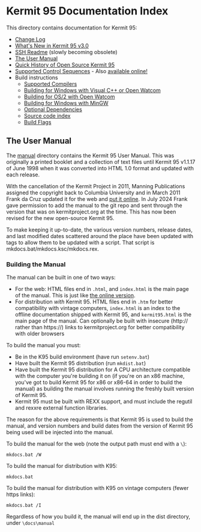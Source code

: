 Kermit 95 Documentation Index
==============================
This directory contains documentation for Kermit 95:

* [Change Log](changes.md)
* [What's New in Kermit 95 v3.0](whats-new.md)
* [SSH Readme](ssh-readme.md) (slowly becoming obsolete)
* [The User Manual](#the-user-manual)
* [Quick History of Open Source Kermit 95](k95-open.md)
* [Supported Control Sequences](ctlseqs.html) - Also [available online!](https://davidrg.github.io/ckwin/dev/ctlseqs.html)
* Build instructions
  * [Supported Compilers](compilers.md)
  * [Building for Windows with Visual C++ or Open Watcom](building.md)
  * [Building for OS/2 with Open Watcom](os2-building.md)
  * [Building for Windows with MinGW](mingw-building.md)
  * [Optional Dependencies](optional-dependencies.md)
  * [Source code index](code-index.md)
  * [Build Flags](build-flags.md)

The User Manual
---------------
The [manual](manual) directory contains the Kermit 95 User Manual. This was
originally a printed booklet and a collection of text files until Kermit 95
v1.1.17 of June 1998 when it was converted into HTML 1.0 format and updated with
each release.

With the cancellation of the Kermit Project in 2011, Manning Publications
assigned the copyright back to Columbia University and in March 2011 Frank da
Cruz updated it for the web and [put it online](http://www.columbia.edu/kermit/k95manual/).
In July 2024 Frank gave permission to add the manual to the git repo and sent
through the version that was on kermitproject.org at the time. This has now
been revised for the new open-source Kermit 95.

To make keeping it up-to-date, the various version numbers, release dates, and
last modified dates scattered around the place have been updated with tags to
allow them to be updated with a script. That script is 
mkdocs.bat/mkdocs.ksc/mkdocs.rex.

### Building the Manual

The manual can be built in one of two ways:
* For the web: HTML files end in `.html`, and `index.html` is the main page of
  the manual. This is just like [the online version](http://www.columbia.edu/kermit/k95manual/).
* For distribution *with* Kermit 95. HTML files end in `.htm` for better
  compatibility with vintage computers, `index.html` is an index to the offline
  documentation shipped with Kermit 95, and `kermit95.html` is the main page of
  the manual. Can optionally be built with insecure (http:// rather than 
  https://) links to kermitproject.org for better compatibility with older 
  browsers

To build the manual you must:
* Be in the K95 build environment (have run `setenv.bat`)
* Have built the Kermit 95 distribution (run `mkdist.bat`)
* Have built the Kermit 95 distribution for A CPU architecture compatible with
  the computer you're building it on (if you're on an x86 machine, you've got
  to build Kermit 95 for x86 or x86-64 in order to build the manual) as building
  the manual involves running the freshly built version of Kermit 95.
* Kermit 95 must be built with REXX support, and must include the regutil and
  rexxre external function libraries.

The reason for the above requirements is that Kermit 95 is used to build the
manual, and version numbers and build dates from the version of Kermit 95 being
used will be injected into the manual.

To build the manual for the web (note the output path must end with a `\`):
```batch
mkdocs.bat /W
```

To build the manual for distribution with K95:
```batch
mkdocs.bat
```

To build the manual for distribution with K95 on vintage computers (fewer 
https links):
```batch
mkdocs.bat /I
```

Regardless of how you build it, the manual will end up in the dist directory, 
under `\docs\manual`